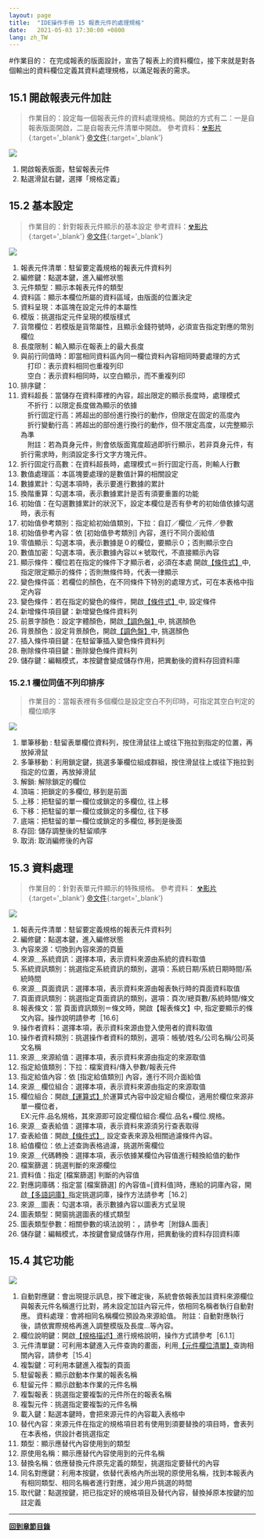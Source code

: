 ```yaml
---
layout: page
title:  "IDE操作手冊 15 報表元件的處理規格"
date:   2021-05-03 17:30:00 +0800
lang: zh_TW
---
```


#作業目的：
在完成報表的版面設計，宣告了報表上的資料欄位，接下來就是對各個輸出的資料欄位定義其資料處理規格，以滿足報表的需求。
>

## **15.1 開啟報表元件加註**
> 作業目的：設定每一個報表元件的資料處理規格。開啟的方式有二：一是自報表版面開啟，二是自報表元件清單中開啟。
> 參考資料：[☢影片](https://youtu.be/Py6MolPqeUM){:target='_blank'} [℗文件](pdf/14-1報表元件之規格定義介面.pdf){:target='_blank'}


![](images/15.1-1.png)
1. 開啟報表版面，駐留報表元件
2. 點選滑鼠右鍵，選擇「規格定義」

## **15.2 基本設定**
> 作業目的：針對報表元件顯示的基本設定
> 參考資料：[☢影片](https://youtu.be/P3GTmftCSvE){:target='_blank'} [℗文件](pdf/14-2報表元件基本設定說明.pdf){:target='_blank'}


![](images/15.2-1.png)
1. 報表元件清單：駐留要定義規格的報表元件資料列													
2. 編修鍵：點選本鍵，進入編修狀態													
3. 元件類型：顯示本報表元件的類型													
4. 資料區：顯示本欄位所屬的資料區域，由版面的位置決定													
5. 資料呈現：本區塊在設定元件的本屬性													
6. 模版：挑選指定元件呈現的模版樣式													
7. 貨幣欄位：若模版是貨幣屬性，且顯示金錢符號時，必須宣告指定對應的幣別欄位					
8. 長度限制：輸入顯示在報表上的最大長度													
9. 與前行同值時：即當相同資料區內同一欄位資料內容相同時要處理的方式<br>
　打印：表示資料相同也重複列印<br>
　空白：表示資料相同時，以空白顯示，而不重複列印<br>
10. 排序鍵：													
11. 資料超長：當儲存在資料庫裡的內容，超出限定的顯示長度時，處理模式<br>
　不折行：以限定長度做為顯示的依據<br>
　折行固定行高：將超出的部份進行換行的動作，但限定在固定的高度內<br>
　折行變動行高：將超出的部份進行換行的動作，但不限定高度，以完整顯示為準<br>
　附註：若為頁身元件，則會依版面寬度超過即折行顯示，若非頁身元件，有折行需求時，則須設定多行文字方塊元件。<br>
12. 折行固定行高數：在資料超長時，處理模式＝折行固定行高，則輸人行數						
13. 數值處理區：本區塊要處理的是數值計算的相關設定													
14. 數據累計：勾選本項時，表示要進行數據的累計													
15. 換階重算：勾選本項，表示數據累計是否有須要重置的功能													
16. 初始值：在勾選數據累計的狀況下，設定本欄位是否有參考的初始值依據勾選時，表示有		
17. 初始值參考類別：指定給初始值類別，下拉：自訂／欄位／元件／參數									
18. 初始值參考內容：依 [初始值參考類別] 內容，進行不同介面給值												
19. 零值顯示：勾選本項，表示數據是０的欄位，要顯示０；否則顯示空白
20. 數值加密：勾選本項，表示數據內容以＊號取代，不直接顯示內容
21. 顯示條件：欄位若在指定的條件下才顯示者，必須在本處 開啟[【條件式】](20.html#ConditionStatement)中, 指定限定顯示的條件；否則無條件時，代表一律顯示													
22. 變色條件區：若欄位的顏色，在不同條件下特別的處理方式，可在本表格中指定內容
24. 變色條件：若在指定的變色的條件，開啟[【條件式】](20.html#ConditionStatement)中, 設定條件
22. 新增條件項目鍵：新增變色條件資料列													
25. 前景字顏色：設定字體顏色，開啟[【調色盤】](20.html#Palette)中, 挑選顏色													
26. 背景顏色：設定背景顏色，開啟[【調色盤】](20.html#Palette)中, 挑選顏色													
27. 插入條件項目鍵：在駐留筆插入變色條件資料列													
28. 刪除條件項目鍵：刪除變色條件資料列													
29. 儲存鍵：編輯模式，本按鍵會變成儲存作用，把異動後的資料存回資料庫													


### **15.2.1 欄位同值不列印排序**
> 作業目的：當報表裡有多個欄位是設定空白不列印時，可指定其空白判定的欄位順序

![](images/15.2.1-1.png)
1. 單筆移動 : 駐留表單欄位資料列，按住滑鼠往上或往下拖拉到指定的位置，再放掉滑鼠
2. 多筆移動：利用鎖定鍵，挑選多筆欄位組成群組，按住滑鼠往上或往下拖拉到指定的位置，再放掉滑鼠
3. 解鎖: 解除鎖定的欄位
4. 頂端：把鎖定的多欄位, 移到是前面
5. 上移：把駐留的單一欄位或鎖定的多欄位, 往上移
6. 下移：把駐留的單一欄位或鎖定的多欄位, 往下移
7. 底端：把駐留的單一欄位或鎖定的多欄位, 移到是後面
8. 存回: 儲存調整後的駐留順序
9. 取消: 取消編修後的內容



## **15.3 資料處理**
> 作業目的：針對表單元件顯示的特殊規格。
> 參考資料： [☢影片](https://youtu.be/upQvWtSbzJU){:target='_blank'} [℗文件](pdf/14-3報表元件內容來源說明.pdf){:target='_blank'}

![](images/15.3-1.png)
1. 報表元件清單：駐留要定義規格的報表元件資料列
2. 編修鍵：點選本鍵，進入編修狀態
3. 內容來源：切換到內容來源的頁籤
4. 來源＿系統資訊：選擇本項，表示資料來源由系統的資料取值
5. 系統資訊類別：挑選指定系統資訊的類別，選項：系統日期/系統日期時間/系統時間
6. 來源＿頁面資訊：選擇本項，表示資料來源由報表執行時的頁面資料取值
7. 頁面資訊類別：挑選指定頁面資訊的類別，選項：頁次/總頁數/系統時間/條文
8. 報表條文：當 頁面資訊類別＝條文時，開啟【報表條文】中, 指定要顯示的條文內容。操作說明請參考［16.6］
9. 操作者資料：選擇本項，表示資料來源由登入使用者的資料取值
10. 操作者資料類別：挑選操作者資料的類別，選項：帳號/姓名/公司名稱/公司英文名稱
11. 來源＿來源給值：選擇本項，表示資料來源由指定的來源取值
12. 指定給值類別：下拉：檔案資料/傳入參數/報表元件
13. 指定給值內容：依 [指定給值類別] 內容，進行不同介面給值
14. 來源＿欄位組合：選擇本項，表示資料來源由指定的來源取值
15. 欄位組合：開啟[【運算式】](20.html#ExpressionStatement)於運算式內容中設定組合欄位，適用於欄位來源非單一欄位者，<br>
EX:元件.品名規格，其來源即可設定欄位組合:欄位.品名+欄位.規格。<br>
16. 來源＿查表給值：選擇本項，表示資料來源須另行查表取得
17. 查表給值：開啟[【條件式】](20.html#ConditionStatement), 設定查表來源及相關過濾條件內容。
18. 給值欄位：依上述查詢表格過濾，挑選所需欄位
19. 來源＿代碼轉換：選擇本項，表示依據某欄位內容值進行輚換給值的動作
20. 檔案篩選：挑選判斷的來源欄位
21. 資料值：指定 [檔案篩選] 判斷的內容值
22. 對應詞庫碼：指定當 [檔案篩選] 的內容值=[資料值]時，應給的詞庫內容，開啟[【多語詞庫】](16.html#MaintainMultilingual)指定挑選詞庫，操作方法請參考［16.2］
23. 來源＿圖表：勾選本項，表示數據內容以圖表方式呈現
24. 圖表類型：開窗挑選圖表的樣式類型
25. 圖表類型參數：相關參數的填法說明：，請參考［附錄A.圖表］
26. 儲存鍵：編輯模式，本按鍵會變成儲存作用，把異動後的資料存回資料庫

## **15.4 其它功能**

![](images/15.4-1.png)

1. 自動對應鍵：會出現提示訊息，按下確定後，系統會依報表加註資料來源欄位與報表元件名稱進行比對，將未設定加註內容元件，依相同名稱者執行自動對應。 資料處理：會將相同名稱欄位預設為來源給值。
附註：自動對應執行後，請依實際規格再進入調整模版及長度…等內容。
2. 欄位說明鍵：開啟[【規格描述】](06.html#SpecificationAnnotated)進行規格說明，操作方式請參考［6.1.1］
3. 元件清單鍵：可利用本鍵進入元件查詢的畫面，利用[【元件欄位清單】](15.html#ComponentList)查詢相關內容，請參考［15.4］
4. 複製鍵：可利用本鍵進入複製的頁面
5. 駐留報表：顯示啟動本作業的報表名稱
6. 駐留元件：顯示啟動本作業的元件名稱
7. 複製報表：挑選指定要複製的元件所在的報表名稱
8. 複製元件：挑選指定要複製的元件名稱
9. 載入鍵：點選本鍵時，會把來源元件的內容載入表格中
10. 替代內容：來源元件在指定的規格項目若有使用到須要替換的項目時，會表列在本表格，供設計者挑選指定
11. 類型：顯示應替代內容使用到的類型
12. 原使用名稱：顯示應替代內容使用到的元件名稱
13. 替換名稱：依應替換元件原先定義的類型，挑選指定要替代的內容
14. 同名對應鍵：利用本按鍵，依替代表格內所出現的原使用名稱，找到本報表內有相同類型、相同名稱者進行對應，減少用戶挑選的時間
15. 取代鍵：點選按鍵，把已指定好的規格項目及替代內容，替換掉原本按鍵的加註定義


---
[**回到章節目錄**](index.html#MainMenu)